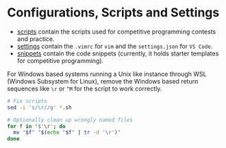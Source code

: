 # Configurations, Scripts and Settings


- [scripts](/scripts/) contain the scripts used for competitive programming contests and practice.
- [settings](/settings/) contain the `.vimrc` for `vim` and the `settings.json` for `VS Code`.
- [snippets](/snippets/) contain the code snippets (currently, it holds starter templates for competitive programming).

For Windows based systems running a Unix like instance through WSL (Windows Subsystem for Linux), remove the Windows based return sequences like `\r` or `^M` for the script to work correctly.

```bash
# Fix scripts
sed -i 's/\r//g' *.sh

# Optionally clean up wrongly named files
for f in *$'\r'; do
  mv "$f" "$(echo "$f" | tr -d '\r')"
done
```
